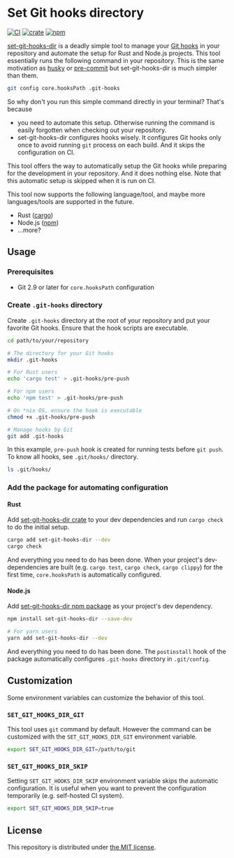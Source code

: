 Set Git hooks directory
=======================
[![CI][ci-badge]][ci]
[![crate][crate-badge]][crate]
[![npm][npm-badge]][npm]

[set-git-hooks-dir][repo] is a deadly simple tool to manage your [Git hooks][hooks] in your repository and automate the
setup for Rust and Node.js projects. This tool essentially runs the following command in your repository. This is the
same motivation as [husky][] or [pre-commit][] but set-git-hooks-dir is much simpler than them.

```sh
git config core.hooksPath .git-hooks
```

So why don't you run this simple command directly in your terminal? That's because

- you need to automate this setup. Otherwise running the command is easily forgotten when checking out your repository.
- set-git-hooks-dir configures hooks wisely. It configures Git hooks only once to avoid running `git` process on each
  build. And it skips the configuration on CI.

This tool offers the way to automatically setup the Git hooks while preparing for the development in your repository.
And it does nothing else. Note that this automatic setup is skipped when it is run on CI.

This tool now supports the following language/tool, and maybe more languages/tools are supported in the future.

- Rust ([cargo][])
- Node.js ([npm][])
- ...more?

## Usage

### Prerequisites

- Git 2.9 or later for `core.hooksPath` configuration

### Create `.git-hooks` directory

Create `.git-hooks` directory at the root of your repository and put your favorite Git hooks. Ensure that the hook
scripts are executable.

```sh
cd path/to/your/repository

# The directory for your Git hooks
mkdir .git-hooks

# For Rust users
echo 'cargo test' > .git-hooks/pre-push

# For npm users
echo 'npm test' > .git-hooks/pre-push

# On *nix OS, ensure the hook is executable
chmod +x .git-hooks/pre-push

# Manage hooks by Git
git add .git-hooks
```

In this example, `pre-push` hook is created for running tests before `git push`. To know all hooks, see `.git/hooks/`
directory.

```sh
ls .git/hooks/
```

### Add the package for automating configuration

#### Rust

Add [set-git-hooks-dir crate][crate] to your dev dependencies and run `cargo check` to do the initial setup.

```sh
cargo add set-git-hooks-dir --dev
cargo check
```

And everything you need to do has been done. When your project's dev-dependencies are built (e.g. `cargo test`,
`cargo check`, `cargo clippy`) for the first time, `core.hooksPath` is automatically configured.

#### Node.js

Add [set-git-hooks-dir npm package][npm] as your project's dev dependency.

```sh
npm install set-git-hooks-dir --save-dev

# For yarn users
yarn add set-git-hooks-dir --dev
```

And everything you need to do has been done. The `postinstall` hook of the package automatically configures
`.git-hooks` directory in `.git/config`.

## Customization

Some environment variables can customize the behavior of this tool.

### `SET_GIT_HOOKS_DIR_GIT`

This tool uses `git` command by default. However the command can be customized with the `SET_GIT_HOOKS_DIR_GIT`
environment variable.

```sh
export SET_GIT_HOOKS_DIR_GIT=/path/to/git
```

### `SET_GIT_HOOKS_DIR_SKIP`

Setting `SET_GIT_HOOKS_DIR_SKIP` environment variable skips the automatic configuration. It is useful when you want to
prevent the configuration temporarily (e.g. self-hosted CI system).

```sh
export SET_GIT_HOOKS_DIR_SKIP=true
```

## License

This repository is distributed under [the MIT license](LICENSE).


[ci-badge]: https://github.com/rhysd/set-git-hooks-dir/actions/workflows/ci.yaml/badge.svg
[ci]: https://github.com/rhysd/set-git-hooks-dir/actions/workflows/ci.yaml
[crate-badge]: https://img.shields.io/crates/v/set-git-hooks-dir
[crate]: https://crates.io/crates/set-git-hooks-dir
[npm-badge]: https://img.shields.io/npm/v/set-git-hooks-dir
[npm]: https://www.npmjs.com/package/set-git-hooks-dir
[repo]: https://github.com/rhysd/set-git-hooks-dir
[hooks]: https://git-scm.com/docs/githooks
[cargo]: https://doc.rust-lang.org/cargo/
[npm]: https://www.npmjs.com/
[husky]: https://typicode.github.io/husky/
[pre-commit]: https://pre-commit.com/

